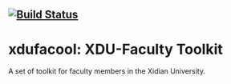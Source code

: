 [![Build Status](https://travis-ci.com/fredqi/xdufacool.svg?branch=master)](https://travis-ci.com/fredqi/xdufacool)
----
# xdufacool: XDU-Faculty Toolkit

A set of toolkit for faculty members in the Xidian University.

